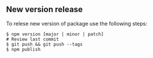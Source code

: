 ## New version release
To relese new version of package use the following steps:
```
$ npm version [major | minor | patch]
# Review last commit
$ git push && git push --tags
$ npm publish
```
